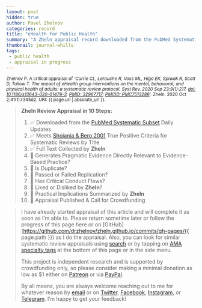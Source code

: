 ```yaml
---
layout: post
hidden: true
author: Pavel Zhelnov
categories: record
title: "eHealth for Public Health"
summary: "A Zheln appraisal record downloaded from the PubMed Systematic Subset daily updates."
thumbnail: journal-whills
tags:
 - public health
 - appraisal in progress
---
```


<small id="citation">Zhelnov P. A critical appraisal of _‘Currie CL, Larouche R, Voss ML, Higa EK, Spiwak R, Scott D, Tallow T. The impact of eHealth group interventions on the mental, behavioral, and physical health of adults: a systematic review protocol. Syst Rev. 2020 Sep 23;9(1):217. [doi: 10.1186/s13643-020-01479-3](https://doi.org/10.1186/s13643-020-01479-3). [PMID: 32967717](https://pubmed.gov/32967717); [PMCID: PMC7513289](https://ncbi.nlm.nih.gov/pmc/PMC7513289)’._ Zheln. 2020 Oct 2;41(1):r345d2. URI: {{ page.url | absolute_url }}.</small>

> **Zheln Review Appraisal in 10 Steps:**
>
> 1. ✅ Downloaded from the [PubMed Systematic Subset](https://github.com/p1m-ortho/qs-global-ortho-search-queries/blob/global-sr-query/README.md) Daily Updates
> 2. ✅ Meets [Shojania & Bero 2001](https://www.researchgate.net/publication/11820967_Taking_Advantage_of_the_Explosion_of_Systematic_Reviews_An_Efficient_MEDLINE_Search_Strategy) True Positive Criteria for Systematic Reviews by Title
> 3. ✅ Full Text Collected by **Zheln**
> 4. 🔄 Generates Pragmatic Evidence Directly Relevant to Evidence-Based Practice?
> 5. 🔄 Is Duplicate?
> 6. 🔄 Passed or Failed Replication?
> 7. 🔄 Has Critical Conduct Flaws?
> 8. 🔄 Liked or Disliked by **Zheln**?
> 9. 🔄 Practical Implications Summarized by **Zheln**
> 10. 🔄 Appraisal Published & Call for Crowdfunding

> I have already started appraisal of this article and will complete it as soon as I’m able to. Please return sometime later or follow the progress of this page here or on [GitHub](https://github.com/drzhelnov/zheln.github.io/commits/gh-pages/{{ page.path }}) as I do the appraisal. Also, you can look for similar systematic review appraisals using [search](/search/) or by tapping on [AMA specialty tags](/browse/) at the bottom of this page or in the side menu.
>
> This project is independent research and is supported by crowdfunding only, so please consider making a minimal donation as low as $1 either on [Patreon](https://patreon.com/zheln) or via [PayPal](https://paypal.me/pjelnov).
>
> By all means, you are always welcome reaching out to me for whatever reason by [email](mailto:pavel@zheln.com) or on [Twitter](https://twitter.com/drzhelnov), [Facebook](https://facebook.com/drzhelnov), [Instagram](https://instagram.com/igzheln), or [Telegram](https://t.me/drzhelnov). I’m happy to get your feedback!

